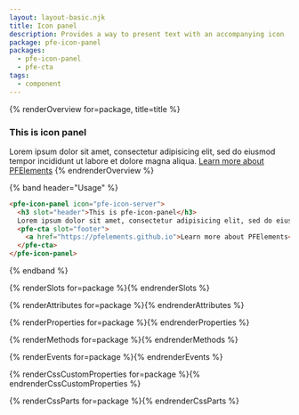 ```yaml
---
layout: layout-basic.njk
title: Icon panel
description: Provides a way to present text with an accompanying icon
package: pfe-icon-panel
packages:
  - pfe-icon-panel
  - pfe-cta
tags:
  - component
---
```


{% renderOverview for=package, title=title %}
  <pfe-icon-panel icon="rh-server-stack">
    <h3 slot="header">This is icon panel</h3>
    Lorem ipsum dolor sit amet, consectetur adipisicing elit, sed do eiusmod tempor incididunt ut labore et dolore magna aliqua.
    <pfe-cta slot="footer">
      <a href="https://pfelements.github.io">Learn more about PFElements</a>
    </pfe-cta>
  </pfe-icon-panel>
{% endrenderOverview %}

{% band header="Usage" %}
  ```html
  <pfe-icon-panel icon="pfe-icon-server">
    <h3 slot="header">This is pfe-icon-panel</h3>
    Lorem ipsum dolor sit amet, consectetur adipisicing elit, sed do eiusmod tempor incididunt ut labore et dolore magna aliqua.
    <pfe-cta slot="footer">
      <a href="https://pfelements.github.io">Learn more about PFElements</a>
    </pfe-cta>
  </pfe-icon-panel>
  ```
{% endband %}

{% renderSlots for=package %}{% endrenderSlots %}

{% renderAttributes for=package %}{% endrenderAttributes %}

{% renderProperties for=package %}{% endrenderProperties %}

{% renderMethods for=package %}{% endrenderMethods %}

{% renderEvents for=package %}{% endrenderEvents %}

{% renderCssCustomProperties for=package %}{% endrenderCssCustomProperties %}

{% renderCssParts for=package %}{% endrenderCssParts %}
